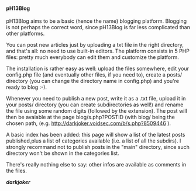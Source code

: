 <h4><b>pH13Blog</b></h4>

pH13Blog aims to be a basic (hence the name) blogging platform. Blogging is not
perhaps the correct word, since pH13Blog is far less complicated than other 
platforms.

You can post new articles just by uploading a txt file in the right directory, 
and that's all: no need to use built-in editors. The platform consists in 5
PHP files: pretty much everybody can edit them and customize the platform.

The installation is rather easy as well: upload the files somewhere, edit your
config.php file (and eventually other files, if you need to), create a posts/
directory (you can change the directory name in config.php) and you're ready to
blog :-). 

Whenever you need to publish a new post, write it as a .txt file, upload it in
your posts/ directory (you can create subdirectories as well!) and rename the 
file using some random digits (followed by the extension). The post will then be
avaiable at the page blog/s.php?POSTID (with blog/ being the chosen path,
(e.g. http://darkjoker.voidsec.com/b/s.php?8509446 ).

A basic index has been added: this page will show a list of the latest posts
published,plus a list of categories available (i.e. a list of all the subdirs).
I strongly recommand not to publish posts in the "main" directory, since such
directory won't be shown in the categories list.

There's really nothing else to say: other infos are available as comments in the
files.

<b><i>darkjoker</i></b>
